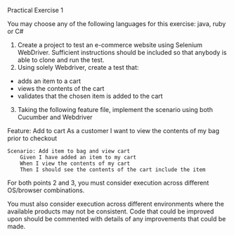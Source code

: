 Practical Exercise 1
 
You may choose any of the following languages for this exercise: java, ruby or C#
 
1. Create a project to test an e-commerce website using Selenium WebDriver. Sufficient instructions should be included so that anybody is able to clone and run the test.
2. Using solely Webdriver, create a test that:
 * adds an item to a cart
 * views the contents of the cart
 * validates that the chosen item is added to the cart
3. Taking the following feature file, implement the scenario using both Cucumber and Webdriver
 
Feature: Add to cart 
  As a customer
  I want to view the contents of my bag prior to checkout
 
    Scenario: Add item to bag and view cart
        Given I have added an item to my cart
        When I view the contents of my cart
        Then I should see the contents of the cart include the item
 
For both points 2 and 3, you must consider execution across different OS/browser combinations.
 
You must also consider execution across different environments where the available products may not be consistent.
Code that could be improved upon should be commented with details of any improvements that could be made.